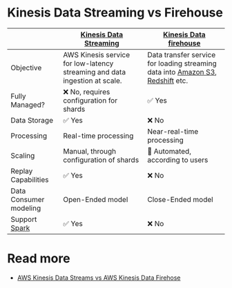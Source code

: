 # Kinesis Data Streaming vs Firehouse

|                        | [Kinesis Data Streaming](AmazonKinesisDataStreams.md)                      | [Kinesis Data firehouse](../../10_BigDataServices/ETLServices/StreamProcessing/AmazonKinesisDataFirehouse/Readme.md)                                                                                         |
|------------------------|----------------------------------------------------------------------------|----------------------------------------------------------------------------------------------------------------------------------------------------------------------------------------------------------------|
| Objective              | AWS Kinesis service for low-latency streaming and data ingestion at scale. | Data transfer service for loading streaming data into [Amazon S3](../../7_StorageServices/3_ObjectStorageS3/Readme.md), [Redshift](../../10_BigDataServices/StorageDBs/DataWarehouse/AmazonRedshift.md) etc. |
| Fully Managed?         | :x: No, requires configuration for shards                                  | :white_check_mark: Yes                                                                                                                                                                                         |
| Data Storage           | :white_check_mark: Yes                                                     | :x: No                                                                                                                                                                                                         |
| Processing             | Real-time processing                                                       | Near-real-time processing                                                                                                                                                                                      |
| Scaling                | Manual, through configuration of shards                                    | :rocket: Automated, according to users                                                                                                                                                                         |
| Replay Capabilities    | :white_check_mark: Yes                                                     | :x: No                                                                                                                                                                                                         |
| Data Consumer modeling | Open-Ended model                                                           | Close-Ended model                                                                                                                                                                                              |
| Support [Spark]()      | :white_check_mark: Yes                                                     | :x: No                                                                                                                                                                                                         |

# Read more
- [AWS Kinesis Data Streams vs AWS Kinesis Data Firehose](https://www.whizlabs.com/blog/aws-kinesis-data-streams-vs-aws-kinesis-data-firehose/)

